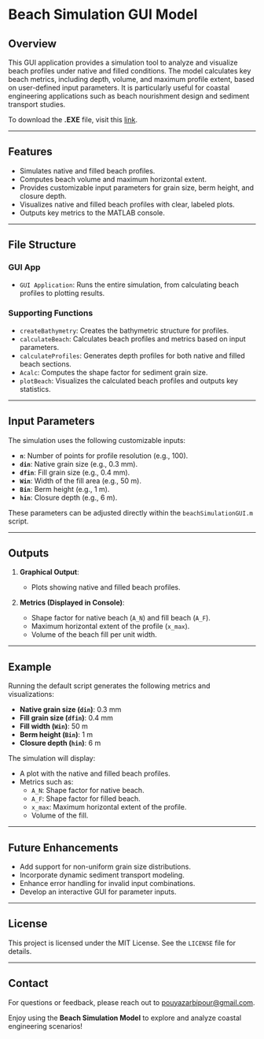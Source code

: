 # Beach Simulation GUI Model

## Overview
This GUI application provides a simulation tool to analyze and visualize beach profiles under native and filled conditions. The model calculates key beach metrics, including depth, volume, and maximum profile extent, based on user-defined input parameters. It is particularly useful for coastal engineering applications such as beach nourishment design and sediment transport studies.


To download the **.EXE** file, visit this [link](https://drive.google.com/file/d/1-bjdzUDHC1tuSy_hKOC3erauCuRkLs0E/view?usp=sharing).

---

## Features
- Simulates native and filled beach profiles.
- Computes beach volume and maximum horizontal extent.
- Provides customizable input parameters for grain size, berm height, and closure depth.
- Visualizes native and filled beach profiles with clear, labeled plots.
- Outputs key metrics to the MATLAB console.

---

## File Structure
### **GUI App**
- `GUI Application`: Runs the entire simulation, from calculating beach profiles to plotting results.

### **Supporting Functions**
- `createBathymetry`: Creates the bathymetric structure for profiles.
- `calculateBeach`: Calculates beach profiles and metrics based on input parameters.
- `calculateProfiles`: Generates depth profiles for both native and filled beach sections.
- `Acalc`: Computes the shape factor for sediment grain size.
- `plotBeach`: Visualizes the calculated beach profiles and outputs key statistics.

---

## Input Parameters
The simulation uses the following customizable inputs:
- **`n`**: Number of points for profile resolution (e.g., 100).
- **`din`**: Native grain size (e.g., 0.3 mm).
- **`dfin`**: Fill grain size (e.g., 0.4 mm).
- **`Win`**: Width of the fill area (e.g., 50 m).
- **`Bin`**: Berm height (e.g., 1 m).
- **`hin`**: Closure depth (e.g., 6 m).

These parameters can be adjusted directly within the `beachSimulationGUI.m` script.

---

## Outputs
1. **Graphical Output**:
   - Plots showing native and filled beach profiles.

2. **Metrics (Displayed in Console)**:
   - Shape factor for native beach (`A_N`) and fill beach (`A_F`).
   - Maximum horizontal extent of the profile (`x_max`).
   - Volume of the beach fill per unit width.

---

## Example
Running the default script generates the following metrics and visualizations:
- **Native grain size (`din`)**: 0.3 mm  
- **Fill grain size (`dfin`)**: 0.4 mm  
- **Fill width (`Win`)**: 50 m  
- **Berm height (`Bin`)**: 1 m  
- **Closure depth (`hin`)**: 6 m  

The simulation will display:
- A plot with the native and filled beach profiles.
- Metrics such as:
  - `A_N`: Shape factor for native beach.
  - `A_F`: Shape factor for filled beach.
  - `x_max`: Maximum horizontal extent of the profile.
  - Volume of the fill.

---

## Future Enhancements
- Add support for non-uniform grain size distributions.
- Incorporate dynamic sediment transport modeling.
- Enhance error handling for invalid input combinations.
- Develop an interactive GUI for parameter inputs.

---

## License  
This project is licensed under the MIT License. See the `LICENSE` file for details.  

---

## Contact  
For questions or feedback, please reach out to pouyazarbipour@gmail.com.

Enjoy using the **Beach Simulation Model** to explore and analyze coastal engineering scenarios!
